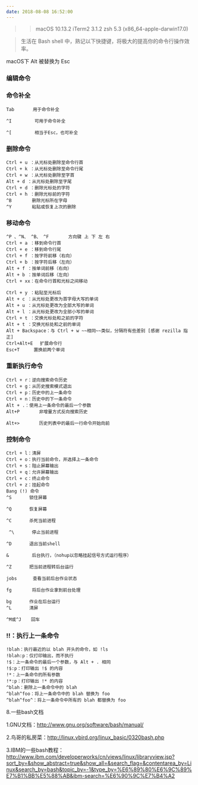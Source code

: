 ```yaml
---
date: 2018-08-08 16:52:00
---
```


>>macOS 10.13.2
>iTerm2 3.1.2
>zsh 5.3 (x86_64-apple-darwin17.0)

>生活在 Bash shell 中，熟记以下快捷键，将极大的提高你的命令行操作效率。

<p font-color="red">macOS下 Alt 被替换为 Esc</p>

### 编辑命令
### 命令补全
```
Tab　　　  用于命令补全

^I 　　　　 可用于命令补全

^[ 　　　　 相当于Esc，也可补全
```

### 删除命令
```
Ctrl + u ：从光标处删除至命令行首
Ctrl + k ：从光标处删除至命令行尾
Ctrl + w ：从光标处删除至字首
Alt + d ：从光标处删除至字尾
Ctrl + d ：删除光标处的字符
Ctrl + h ：删除光标前的字符
^B 　　　　删除光标所在字母
^Y 　　　　粘贴或恢复上次的删除
```

### 移动命令
```
^P 、^N、 ^B、 ^F    　　方向键 上 下 左 右
Ctrl + a ：移到命令行首
Ctrl + e ：移到命令行尾
Ctrl + f ：按字符前移（右向）
Ctrl + b ：按字符后移（左向）
Alt + f ：按单词前移（右向）
Alt + b ：按单词后移（左向）
Ctrl + xx：在命令行首和光标之间移动
```

```
Ctrl + y ：粘贴至光标后
Alt + c ：从光标处更改为首字母大写的单词
Alt + u ：从光标处更改为全部大写的单词
Alt + l ：从光标处更改为全部小写的单词
Ctrl + t ：交换光标处和之前的字符
Alt + t ：交换光标处和之前的单词
Alt + Backspace：与 Ctrl + w ~~相同~~类似，分隔符有些差别 [感谢 rezilla 指正]
Ctrl+Alt+E 　扩展命令行
Esc+T 　　 置换前两个单词
```

### 重新执行命令
```
Ctrl + r：逆向搜索命令历史
Ctrl + g：从历史搜索模式退出
Ctrl + p：历史中的上一条命令
Ctrl + n：历史中的下一条命令
Alt + .：使用上一条命令的最后一个参数
Alt+P 　　   非增量方式反向搜索历史

Alt+> 　　   历史列表中的最后一行命令开始向前
```

### 控制命令
```
Ctrl + l：清屏
Ctrl + o：执行当前命令，并选择上一条命令
Ctrl + s：阻止屏幕输出
Ctrl + q：允许屏幕输出
Ctrl + c：终止命令
Ctrl + z：挂起命令
Bang (!) 命令
^S　　　　锁住屏幕

^Q　　　　恢复屏幕

^C　　　　杀死当前进程 

 ^\　　　　停止当前进程

^D　　　　退出当前shell

& 　　　　 后台执行，（nohup以忽略挂起信号方式运行程序）

^Z　　　　把当前进程转后台运行

jobs　　　 查看当前后台作业状态

fg 　　　　将后台作业拿到前台处理

bg　　　　作业在后台运行
^L　　　　清屏

^M或^J　  回车
```

### !!：执行上一条命令
```
!blah：执行最近的以 blah 开头的命令，如 !ls
!blah:p：仅打印输出，而不执行
!$：上一条命令的最后一个参数，与 Alt + . 相同
!$:p：打印输出 !$ 的内容
!*：上一条命令的所有参数
!*:p：打印输出 !* 的内容
^blah：删除上一条命令中的 blah
^blah^foo：将上一条命令中的 blah 替换为 foo
^blah^foo^：将上一条命令中所有的 blah 都替换为 foo
```


8.一些bash文档

1.GNU文档：http://www.gnu.org/software/bash/manual/

2.鸟哥的私房菜：http://linux.vbird.org/linux_basic/0320bash.php

3.IBM的一些bash教程：http://www.ibm.com/developerworks/cn/views/linux/libraryview.jsp?sort_by=&show_abstract=true&show_all=&search_flag=&contentarea_by=Linux&search_by=bash&topic_by=-1&type_by=%E6%89%80%E6%9C%89%E7%B1%BB%E5%88%AB&ibm-search=%E6%90%9C%E7%B4%A2

